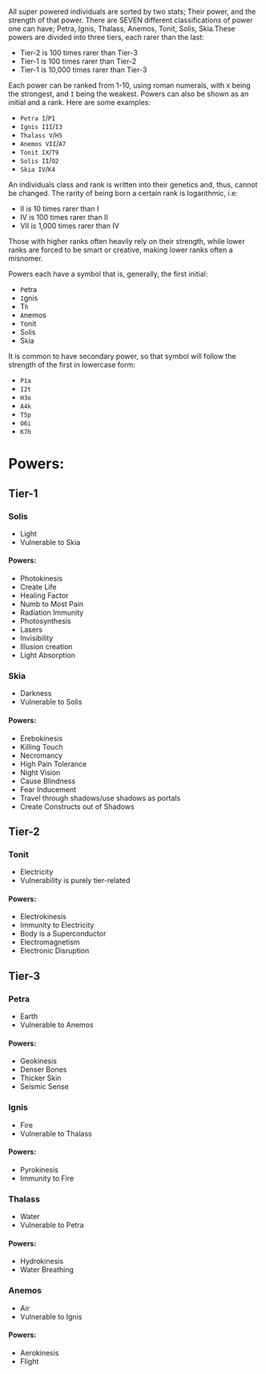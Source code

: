 All super powered individuals are sorted by two stats; Their power, and the strength of that power. There are SEVEN different classifications of power one can have; Petra, Ignis, Thalass, Anemos, Tonit, Solis, Skia.These powers are divided into three tiers, each rarer than the last:
- Tier-2 is 100 times rarer than Tier-3
- Tier-1 is 100 times rarer than Tier-2
- Tier-1 is 10,000 times rarer than Tier-3

Each power can be ranked from 1-10, using roman numerals, with `X` being the strongest, and `I` being the weakest. Powers can also be shown as an initial and a rank. Here are some examples:
- `Petra I`/`P1`
- `Ignis III`/`I3`
- `Thalass V`/`H5`
- `Anemos VII`/`A7`
- `Tonit IX`/`T9`
- `Solis II`/`O2`
- `Skia IV`/`K4`

An individuals class and rank is written into their genetics and, thus, cannot be changed. The rarity of being born a certain rank is logarithmic, i.e:
- II is 10 times rarer than I
- IV is 100 times rarer than II
- VII is 1,000 times rarer than IV

Those with higher ranks often heavily rely on their strength, while lower ranks are forced to be smart or creative, making lower ranks often a misnomer.

Powers each have a symbol that is, generally, the first initial:
- `P`etra
- `I`gnis
- T`h`
- `A`nemos
- `T`onit
- S`o`lis
- S`k`ia

It is common to have secondary power, so that symbol will follow the strength of the first in lowercase form:
- `P1a`
- `I2t`
- `H3o`
- `A4k`
- `T5p`
- `O6i`
- `K7h`

# Powers:

## Tier-1

### Solis
- Light
- Vulnerable to Skia

#### Powers:
- Photokinesis
- Create Life
- Healing Factor
- Numb to Most Pain
- Radiation Immunity
- Photosynthesis
- Lasers
- Invisibility
- Illusion creation
- Light Absorption

### Skia
- Darkness
- Vulnerable to Solis

#### Powers:
- Erebokinesis
- Killing Touch
- Necromancy
- High Pain Tolerance
- Night Vision
- Cause Blindness
- Fear Inducement
- Travel through shadows/use shadows as portals
- Create Constructs out of Shadows

## Tier-2

### Tonit
- Electricity
- Vulnerability is purely tier-related

#### Powers:
- Electrokinesis
- Immunity to Electricity
- Body is a Superconductor
- Electromagnetism
- Electronic Disruption

## Tier-3

### Petra
- Earth
- Vulnerable to Anemos

#### Powers:
- Geokinesis
- Denser Bones
- Thicker Skin
- Seismic Sense

### Ignis
- Fire
- Vulnerable to Thalass

#### Powers:
- Pyrokinesis
- Immunity to Fire

### Thalass
- Water
- Vulnerable to Petra

#### Powers:
- Hydrokinesis
- Water Breathing

### Anemos
- Air
- Vulnerable to Ignis

#### Powers:
- Aerokinesis
- Flight